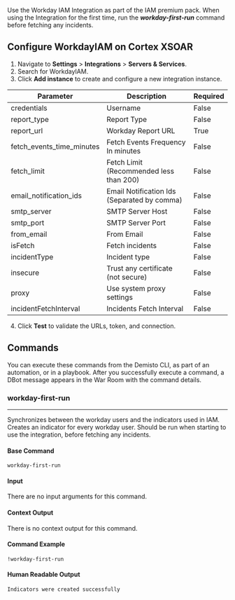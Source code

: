 Use the Workday IAM Integration as part of the IAM premium pack.
When using the Integration for the first time, run the ***workday-first-run*** command before fetching any incidents.

## Configure WorkdayIAM on Cortex XSOAR

1. Navigate to **Settings** > **Integrations** > **Servers & Services**.
2. Search for WorkdayIAM.
3. Click **Add instance** to create and configure a new integration instance.

| **Parameter** | **Description** | **Required** |
| --- | --- | --- |
| credentials | Username | False |
| report_type | Report Type | False |
| report_url | Workday Report URL | True |
| fetch_events_time_minutes | Fetch Events Frequency In minutes | False |
| fetch_limit | Fetch Limit \(Recommended less than 200\) | False |
| email_notification_ids | Email Notification Ids \(Separated by comma\) | False |
| smtp_server | SMTP Server Host | False |
| smtp_port | SMTP Server Port | False |
| from_email | From Email | False |
| isFetch | Fetch incidents | False |
| incidentType | Incident type | False |
| insecure | Trust any certificate \(not secure\) | False |
| proxy | Use system proxy settings | False |
| incidentFetchInterval | Incidents Fetch Interval | False |

4. Click **Test** to validate the URLs, token, and connection.
## Commands
You can execute these commands from the Demisto CLI, as part of an automation, or in a playbook.
After you successfully execute a command, a DBot message appears in the War Room with the command details.
### workday-first-run
***
Synchronizes between the workday users and the indicators used in IAM. Creates an indicator for every workday user. Should be run when starting to use the integration, before fetching any incidents.


#### Base Command

`workday-first-run`
#### Input

There are no input arguments for this command.

#### Context Output

There is no context output for this command.

#### Command Example
``` 
!workday-first-run
```

#### Human Readable Output
```
Indicators were created successfully
```

